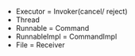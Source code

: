 
- Executor      = Invoker(cancel/ reject) 
- Thread    
- Runnable      = Command
- RunnableImpl  = CommandImpl
- File          = Receiver